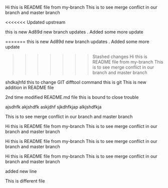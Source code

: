 
Hi this is README file from my-branch
This is to see merge conflict in our branch and master branch

<<<<<<< Updated upstream

this is new Ad89d new branch updates  . Added some more update

=======
this is new Ad89d new branch updates  . Added some more update
>>>>>>> Stashed changes
Hi this is README file from my-branch
This is to see merge conflict in our branch and master branch

shdkajhfd
this to change GIT difftool command
this is git
This is new addition in README file

2nd time modified README.md file
this is bound to close trouble


ajsdhfk
akjshdfk
askjdhf
sjkdhfkjap
alkjshdfkja


This is to see merge conflict in our branch and master branch


Hi this is README file from my-branch
This is to see merge conflict in our branch and master branch

Hi this is README file from my-branch
This is to see merge conflict in our branch and master branch


Hi this is README file from my-branch
This is to see merge conflict in our branch and master branch

added new line


This is different file

